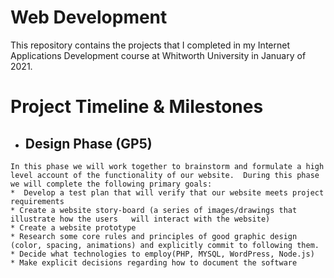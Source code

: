 # Web Development

This repository contains the projects that I completed in my Internet Applications Development course at Whitworth University in January of 2021.

# Project Timeline & Milestones

   * ## Design Phase (GP5)
     
    In this phase we will work together to brainstorm and formulate a high level account of the functionality of our website.  During this phase we will complete the following primary goals:
    *  Develop a test plan that will verify that our website meets project requirements
    * Create a website story-board (a series of images/drawings that illustrate how the users   will interact with the website)
    * Create a website prototype
    * Research some core rules and principles of good graphic design (color, spacing, animations) and explicitly commit to following them.
    * Decide what technologies to employ(PHP, MYSQL, WordPress, Node.js) 
    * Make explicit decisions regarding how to document the software